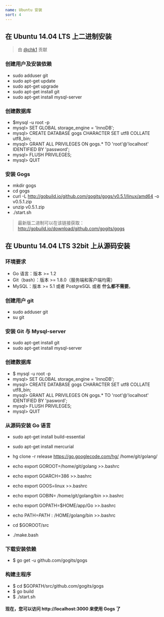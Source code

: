 ```yaml
---
name: Ubuntu 安装
sort: 4
---
```


## 在 Ubuntu 14.04 LTS 上二进制安装

> 由 [@chk1](https://github.com/chk1) 贡献

### 创建用户及安装依赖

- sudo adduser git
- sudo apt-get update
- sudo apt-get upgrade
- sudo apt-get install git
- sudo apt-get install mysql-server

### 创建数据库

- $mysql -u root -p
- mysql> SET GLOBAL storage_engine = 'InnoDB';
- mysql> CREATE DATABASE gogs CHARACTER SET utf8 COLLATE utf8_bin;
- mysql> GRANT ALL PRIVILEGES ON gogs.* TO 'root'@'localhost' IDENTIFIED BY 'password';
- mysql> FLUSH PRIVILEGES;
- mysql> QUIT

### 安装 Gogs

- mkdir gogs
- cd gogs
- curl -L http://gobuild.io/github.com/gogits/gogs/v0.5.1/linux/amd64 -o v0.5.1.zip
- unzip v0.5.1.zip
- ./start.sh

> 最新版二进制可以在该链接获取：
> http://gobuild.io/download/github.com/gogits/gogs

## 在 Ubuntu 14.04 LTS 32bit 上从源码安装

### 环境要求

- Go 语言：版本 >= 1.2
- Git（bash）：版本 >= 1.8.0（服务端和客户端均需）
- MySQL：版本 >= 5.1 或者 PostgreSQL 或者 **什么都不需要**。

### 创建用户 git

- sudo adduser git
- su git

### 安装 Git 与 Mysql-server

- sudo apt-get install git
- sudo apt-get install mysql-server

### 创建数据库

- $ mysql -u root -p
- mysql> SET GLOBAL storage_engine = 'InnoDB';
- mysql> CREATE DATABASE gogs CHARACTER SET utf8 COLLATE utf8_bin;
- mysql> GRANT ALL PRIVILEGES ON gogs.* TO 'root'@'localhost' IDENTIFIED BY 'pasword';
- mysql> FLUSH PRIVILEGES;
- mysql> QUIT

### 从源码安装 Go 语言

- sudo apt-get install build-essential 
- sudo apt-get install mercurial
- hg clone -r release https://go.googlecode.com/hg/ /home/git/golang/
 
- echo export GOROOT=/home/git/golang >>.bashrc
- echo export GOARCH=386   >>.bashrc 
- echo export GOOS=linux  >>.bashrc 
- echo export GOBIN= /home/git/golang/bin  >>.bashrc 
- echo export GOPATH=$HOME/app/Go   >>.bashrc 
- echo  PATH=${PATH}: /$HOME/golang/bin  >>.bashrc
- cd $GOROOT/src
- ./make.bash

### 下载安装依赖

- $ go get -u github.com/gogits/gogs

### 构建主程序

- $ cd $GOPATH/src/github.com/gogits/gogs
- $ go build
- $ ./start.sh

#### 现在，您可以访问 http://localhost:3000 来使用 Gogs 了

